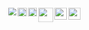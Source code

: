 <img align="left" src="https://img.shields.io/badge/blockchain-developer-brightgreen"/><img align="left" width="18px" src="https://cryptologos.cc/logos/ethereum-eth-logo.svg"/><img align="left" width="18px" src="https://upload.wikimedia.org/wikipedia/commons/9/98/Solidity_logo.svg"/><img align="left" width="30px" src="https://upload.wikimedia.org/wikipedia/commons/d/d5/Rust_programming_language_black_logo.svg"/><img align="left" width="25px" src="https://cryptologos.cc/logos/polkadot-new-dot-logo.svg"/><img align="left" width="25px" src="https://cryptologos.cc/logos/solana-sol-logo.svg"/>
